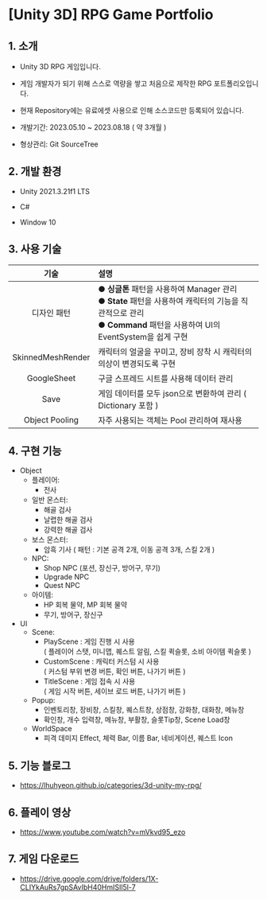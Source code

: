 # [Unity 3D] RPG Game Portfolio
## 1. 소개
+ Unity 3D RPG 게임입니다.

+ 게임 개발자가 되기 위해 스스로 역량을 쌓고 처음으로 제작한 RPG 포트폴리오입니다.

+ 현재 Repository에는 유료에셋 사용으로 인해 소스코드만 등록되어 있습니다.

+ 개발기간: 2023.05.10 ~ 2023.08.18 ( 약 3개월 )

+ 형상관리: Git SourceTree

## 2. 개발 환경
+ Unity 2021.3.21f1 LTS

+ C#

+ Window 10

## 3. 사용 기술
| 기술 | 설명 |
|:---:|:---|
| 디자인 패턴 | ● **싱글톤** 패턴을 사용하여 Manager 관리 <br> ● **State** 패턴을 사용하여 캐릭터의 기능을 직관적으로 관리 <br> ● **Command** 패턴을 사용하여 UI의 EventSystem을 쉽게 구현 |
| SkinnedMeshRender | 캐릭터의 얼굴을 꾸미고, 장비 장착 시 캐릭터의 의상이 변경되도록 구현 |
| GoogleSheet | 구글 스프레드 시트를 사용해 데이터 관리 |
| Save | 게임 데이터를 모두 json으로 변환하여 관리 ( Dictionary 포함 ) |
| Object Pooling | 자주 사용되는 객체는 Pool 관리하여 재사용 |

## 4. 구현 기능
+ Object
    - 플레이어:
        - 전사
    - 일반 몬스터:
        - 해골 검사
        - 날렵한 해골 검사
        - 강력한 해골 검사
    - 보스 몬스터:
        - 암흑 기사 ( 패턴 : 기본 공격 2개, 이동 공격 3개, 스킬 2개 )
    - NPC:
        - Shop NPC (포션, 장신구, 방어구, 무기)
        - Upgrade NPC
        - Quest NPC
    - 아이템:
        - HP 회복 물약, MP 회복 물약
        - 무기, 방어구, 장신구
+ UI
    - Scene:
        - PlayScene : 게임 진행 시 사용 <br>
        ( 플레이어 스탯, 미니맵, 퀘스트 알림, 스킬 퀵슬롯, 소비 아이템 퀵슬롯 )
        - CustomScene : 캐릭터 커스텀 시 사용 <br>
        ( 커스텀 부위 변경 버튼, 확인 버튼, 나가기 버튼 )
        - TitleScene : 게임 접속 시 사용 <br>
        ( 게임 시작 버튼, 세이브 로드 버튼, 나가기 버튼 )
    - Popup:
        - 인벤토리창, 장비창, 스킬창, 퀘스트창, 상점창, 강화창, 대화창, 메뉴창
        - 확인창, 개수 입력창, 메뉴창, 부활창, 슬롯Tip창, Scene Load창
    - WorldSpace
        - 피격 데미지 Effect, 체력 Bar, 이름 Bar, 네비게이션, 퀘스트 Icon

## 5. 기능 블로그
+ https://lhuhyeon.github.io/categories/3d-unity-my-rpg/

## 6. 플레이 영상
+ https://www.youtube.com/watch?v=mVkvd95_ezo

## 7. 게임 다운로드
+ https://drive.google.com/drive/folders/1X-CLIYkAuRs7gpSAvIbH40HmISIl5l-7
